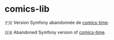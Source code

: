 # comics-lib

🇫🇷 Version Symfony abandonnée de [comics-time](https://github.com/damienmauchamp/comics-time).

🇬🇧 Abandoned Symfony version of [comics-time](https://github.com/damienmauchamp/comics-time).
